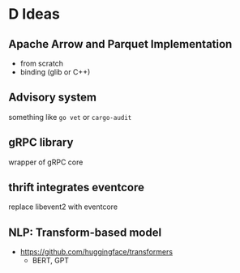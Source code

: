 # D Ideas

## Apache Arrow and Parquet Implementation

- from scratch
- binding (glib or C++)

## Advisory system

something like `go vet` or `cargo-audit`

## gRPC library

wrapper of gRPC core

## thrift integrates eventcore

replace libevent2 with eventcore

## NLP: Transform-based model

- https://github.com/huggingface/transformers
  - BERT, GPT
